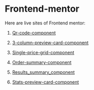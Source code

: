 # Frontend-mentor

Here are live sites of Frontend mentor:

1. [Qr-code-component](https://qr-code-component-y5y1.onrender.com/)

2. [3-column-preview-card-component](https://frontend-mentor-five-omega.vercel.app/)

3. [Single-price-grid-component](https://frontend-mentor-single.vercel.app/)

4. [Order-summary-component](https://frontend-mentor-92d3.vercel.app/)

5. [Results_summary_component](https://results-summary-component-main-sable.vercel.app/)

6. [Stats-preview-card-component]()
